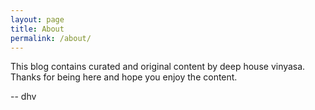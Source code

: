 ```yaml
---
layout: page
title: About
permalink: /about/
---
```


This blog contains curated and original content by deep house vinyasa. Thanks for being here and hope you enjoy the content.  

-- dhv

